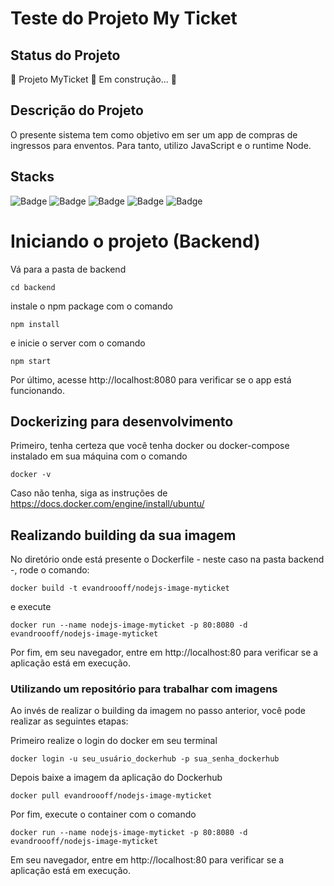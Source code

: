 # Teste do Projeto My Ticket

## Status do Projeto
🚧  Projeto MyTicket 🚀 Em construção...  🚧

## Descrição do Projeto
O presente sistema tem como objetivo em ser um app de compras de ingressos para enventos. Para tanto,
utilizo JavaScript e o runtime Node.

## Stacks
![Badge](https://img.shields.io/badge/Projeto-JavaScript-yellow)
![Badge](https://img.shields.io/badge/Node-v16.14.2-yellow)
![Badge](https://img.shields.io/badge/Npm-v8.7.0-yellow)
![Badge](https://img.shields.io/badge/-Docker-%230000A0)
![Badge](https://img.shields.io/badge/-Dockerhub-%230000A0)

# Iniciando o projeto (Backend)

Vá para a pasta de backend
``` shell
cd backend
```

instale o npm package com o comando
``` shell
npm install
```

e inicie o server com o comando 
``` shell
npm start
```

Por último, acesse http://localhost:8080 para verificar se o app está funcionando.

## Dockerizing para desenvolvimento

Primeiro, tenha certeza que você tenha docker ou docker-compose instalado em sua máquina com o comando
``` shell
docker -v
```

Caso não tenha, siga as instruções de https://docs.docker.com/engine/install/ubuntu/

## Realizando building da sua imagem

No diretório onde está presente o Dockerfile - neste caso na pasta backend -, rode o comando: 

``` shell
docker build -t evandroooff/nodejs-image-myticket
```

e execute 


``` shell
docker run --name nodejs-image-myticket -p 80:8080 -d evandroooff/nodejs-image-myticket
```

Por fim, em seu navegador, entre em http://localhost:80 para verificar se a aplicação está em execução.

### Utilizando um repositório para trabalhar com imagens

Ao invés de realizar o building da imagem no passo anterior, você pode realizar as seguintes etapas:

Primeiro realize o login do docker em seu terminal 

``` shell
docker login -u seu_usuário_dockerhub -p sua_senha_dockerhub
```

Depois baixe a imagem da aplicação do Dockerhub 

``` shell
docker pull evandroooff/nodejs-image-myticket
```

Por fim, execute o container com o comando 

``` shell
docker run --name nodejs-image-myticket -p 80:8080 -d evandroooff/nodejs-image-myticket
```

Em seu navegador, entre em http://localhost:80 para verificar se a aplicação está em execução.
